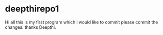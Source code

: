 # deepthirepo1
Hi all
this is my first program which i would like to commit please commit the changes.
thanks
Deepthi.
